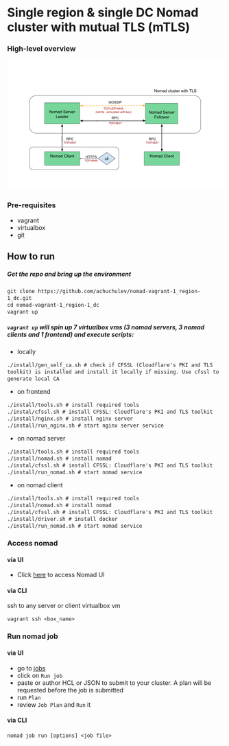 # Single region & single DC Nomad cluster with mutual TLS (mTLS) 

### High-level overview
<img src="diagrams/Nomad_with_mTLS.png" />

### Pre-requisites

- vagrant
- virtualbox
- git

## How to run

##### Get the repo and bring up the environment

```
git clone https://github.com/achuchulev/nomad-vagrant-1_region-1_dc.git
cd nomad-vagrant-1_region-1_dc
vagrant up
```

##### `vagrant up` will spin up 7 virtualbox vms (3 nomad servers, 3 nomad clients and 1 frontend) and execute scripts:

- locally

```
./install/gen_self_ca.sh # check if CFSSL (Cloudflare's PKI and TLS toolkit) is installed and install it locally if missing. Use cfssl to generate local CA

```

- on frontend

```
./install/tools.sh # install required tools
./instal/cfssl.sh # install CFSSL: Cloudflare's PKI and TLS toolkit
./install/nginx.sh # install nginx server
./install/run_nginx.sh # start nginx server service
```

- on nomad server

```
./install/tools.sh # install required tools
./install/nomad.sh # install nomad
./instal/cfssl.sh # install CFSSL: Cloudflare's PKI and TLS toolkit
./install/run_nomad.sh # start nomad service
```

- on nomad client

```
./install/tools.sh # install required tools
./install/nomad.sh # install nomad
./instal/cfssl.sh # install CFSSL: Cloudflare's PKI and TLS toolkit
./install/driver.sh # install docker
./install/run_nomad.sh # start nomad service
```

### Access nomad

#### via UI

- Click [here](http://192.168.10.250) to access Nomad UI

#### via CLI

ssh to any server or client virtualbox vm

```
vagrant ssh <box_name>
```

### Run nomad job

#### via UI

- go to [jobs](http://192.168.10.250/ui/jobs)
- click on `Run job`
- paste or author HCL or JSON to submit to your cluster. A plan will be requested before the job is submitted
- run `Plan`
- review `Job Plan` and `Run` it


#### via CLI

```
nomad job run [options] <job file>
```


